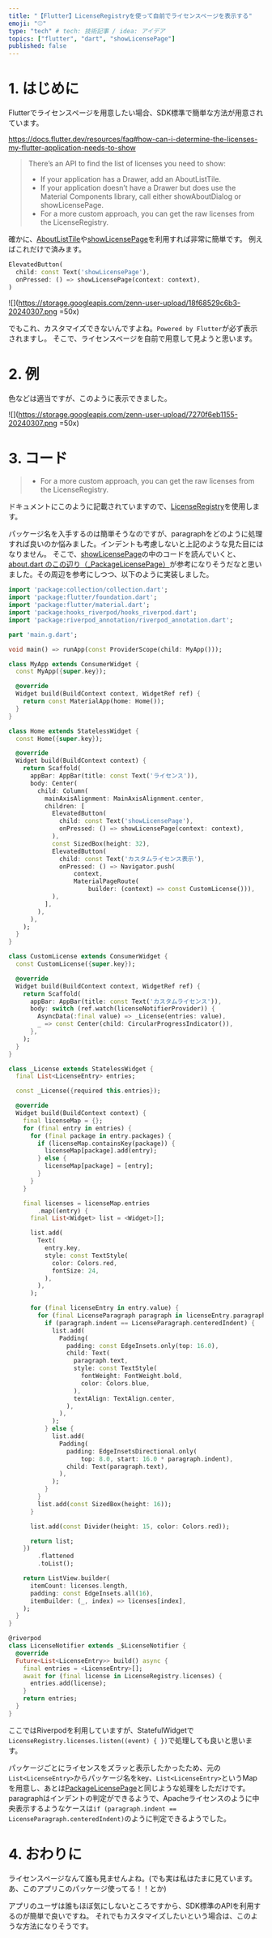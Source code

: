 ```yaml
---
title: "【Flutter】LicenseRegistryを使って自前でライセンスページを表示する"
emoji: "⚾"
type: "tech" # tech: 技術記事 / idea: アイデア
topics: ["flutter", "dart", "showLicensePage"]
published: false
---
```


# 1. はじめに

Flutterでライセンスページを用意したい場合、SDK標準で簡単な方法が用意されています。

https://docs.flutter.dev/resources/faq#how-can-i-determine-the-licenses-my-flutter-application-needs-to-show

> There’s an API to find the list of licenses you need to show:
> - If your application has a Drawer, add an AboutListTile.
> - If your application doesn’t have a Drawer but does use the Material Components library, call either showAboutDialog or showLicensePage.
> - For a more custom approach, you can get the raw licenses from the LicenseRegistry.

確かに、[AboutListTile](https://api.flutter.dev/flutter/material/AboutListTile-class.html)や[showLicensePage](https://api.flutter.dev/flutter/material/showLicensePage.html)を利用すれば非常に簡単です。
例えばこれだけで済みます。

```dart
ElevatedButton(
  child: const Text('showLicensePage'),
  onPressed: () => showLicensePage(context: context),
)
```

![](https://storage.googleapis.com/zenn-user-upload/18f68529c6b3-20240307.png =50x)

でもこれ、カスタマイズできないんですよね。`Powered by Flutter`が必ず表示されますし。
そこで、ライセンスページを自前で用意して見ようと思います。

# 2. 例

色などは適当ですが、このように表示できました。

![](https://storage.googleapis.com/zenn-user-upload/7270f6eb1155-20240307.png =50x)

# 3. コード

> - For a more custom approach, you can get the raw licenses from the LicenseRegistry.

ドキュメントにこのように記載されていますので、[LicenseRegistry](https://api.flutter.dev/flutter/foundation/LicenseRegistry-class.html)を使用します。

パッケージ名を入手するのは簡単そうなのですが、paragraphをどのように処理すれば良いのか悩みました。インデントも考慮しないと上記のような見た目にはなりません。
そこで、[showLicensePage](https://api.flutter.dev/flutter/material/showLicensePage.html)の中のコードを読んでいくと、[about.dart のこの辺り（_PackageLicensePage）](https://github.com/flutter/flutter/blob/3.19.2/packages/flutter/lib/src/material/about.dart#L770)が参考になりそうだなと思いました。その周辺を参考にしつつ、以下のように実装しました。

```dart
import 'package:collection/collection.dart';
import 'package:flutter/foundation.dart';
import 'package:flutter/material.dart';
import 'package:hooks_riverpod/hooks_riverpod.dart';
import 'package:riverpod_annotation/riverpod_annotation.dart';

part 'main.g.dart';

void main() => runApp(const ProviderScope(child: MyApp()));

class MyApp extends ConsumerWidget {
  const MyApp({super.key});

  @override
  Widget build(BuildContext context, WidgetRef ref) {
    return const MaterialApp(home: Home());
  }
}

class Home extends StatelessWidget {
  const Home({super.key});

  @override
  Widget build(BuildContext context) {
    return Scaffold(
      appBar: AppBar(title: const Text('ライセンス')),
      body: Center(
        child: Column(
          mainAxisAlignment: MainAxisAlignment.center,
          children: [
            ElevatedButton(
              child: const Text('showLicensePage'),
              onPressed: () => showLicensePage(context: context),
            ),
            const SizedBox(height: 32),
            ElevatedButton(
              child: const Text('カスタムライセンス表示'),
              onPressed: () => Navigator.push(
                  context,
                  MaterialPageRoute(
                      builder: (context) => const CustomLicense())),
            ),
          ],
        ),
      ),
    );
  }
}

class CustomLicense extends ConsumerWidget {
  const CustomLicense({super.key});

  @override
  Widget build(BuildContext context, WidgetRef ref) {
    return Scaffold(
      appBar: AppBar(title: const Text('カスタムライセンス')),
      body: switch (ref.watch(licenseNotifierProvider)) {
        AsyncData(:final value) => _License(entries: value),
        _ => const Center(child: CircularProgressIndicator()),
      },
    );
  }
}

class _License extends StatelessWidget {
  final List<LicenseEntry> entries;

  const _License({required this.entries});

  @override
  Widget build(BuildContext context) {
    final licenseMap = {};
    for (final entry in entries) {
      for (final package in entry.packages) {
        if (licenseMap.containsKey(package)) {
          licenseMap[package].add(entry);
        } else {
          licenseMap[package] = [entry];
        }
      }
    }

    final licenses = licenseMap.entries
        .map((entry) {
      final List<Widget> list = <Widget>[];

      list.add(
        Text(
          entry.key,
          style: const TextStyle(
            color: Colors.red,
            fontSize: 24,
          ),
        ),
      );

      for (final licenseEntry in entry.value) {
        for (final LicenseParagraph paragraph in licenseEntry.paragraphs) {
          if (paragraph.indent == LicenseParagraph.centeredIndent) {
            list.add(
              Padding(
                padding: const EdgeInsets.only(top: 16.0),
                child: Text(
                  paragraph.text,
                  style: const TextStyle(
                    fontWeight: FontWeight.bold,
                    color: Colors.blue,
                  ),
                  textAlign: TextAlign.center,
                ),
              ),
            );
          } else {
            list.add(
              Padding(
                padding: EdgeInsetsDirectional.only(
                    top: 8.0, start: 16.0 * paragraph.indent),
                child: Text(paragraph.text),
              ),
            );
          }
        }
        list.add(const SizedBox(height: 16));
      }

      list.add(const Divider(height: 15, color: Colors.red));

      return list;
    })
        .flattened
        .toList();

    return ListView.builder(
      itemCount: licenses.length,
      padding: const EdgeInsets.all(16),
      itemBuilder: (_, index) => licenses[index],
    );
  }
}

@riverpod
class LicenseNotifier extends _$LicenseNotifier {
  @override
  Future<List<LicenseEntry>> build() async {
    final entries = <LicenseEntry>[];
    await for (final license in LicenseRegistry.licenses) {
      entries.add(license);
    }
    return entries;
  }
}
```

ここではRiverpodを利用していますが、StatefulWidgetで`LicenseRegistry.licenses.listen((event) { })`で処理しても良いと思います。

パッケージごとにライセンスをズラッと表示したかったため、元の`List<LicenseEntry>`からパッケージ名をkey、`List<LicenseEntry>`というMapを用意し、あとは[PackageLicensePage](https://github.com/flutter/flutter/blob/3.19.2/packages/flutter/lib/src/material/about.dart#L770)と同じような処理をしただけです。
paragraphはインデントの判定ができるようで、Apacheライセンスのように中央表示するようなケースは`if (paragraph.indent == LicenseParagraph.centeredIndent)`のように判定できるようでした。

# 4. おわりに

ライセンスページなんて誰も見ませんよね。(でも実は私はたまに見ています。あ、このアプリこのパッケージ使ってる！！とか)

アプリのユーザは誰もほぼ気にしないところですから、SDK標準のAPIを利用するのが簡単で良いですね。
それでもカスタマイズしたいという場合は、このような方法になりそうです。
